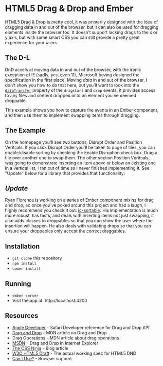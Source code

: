 # HTML5 Drag & Drop and Ember

HTML5 Drag & Drop is pretty cool, it was primarily designed with the idea of
dragging data in and out of the browser, but it can also be used for dragging
elements inside the browser too. It doesn't support locking drags to the x or y
axis, but with some smart CSS you can still provide a pretty great experience
for your users.

## The D-L

DnD accels at moving data in and out of the browser, with the ironic exception
of IE (sadly, yes, even 11), Microsoft having designed the specification in the
first place. Moving _data_ in and out of the browser. I don't show you how to do
that here, but you'll want to look into the
[`dataTransfer`](http://www.w3.org/TR/2011/WD-html5-20110113/dnd.html#the-datatransfer-interface)
property of the `dragstart` and `drop` events, it provides access to any files
and content dropped onto an element you've deemed droppable.

This example shows you how to capture the events in an Ember component, and then
use them to implement swapping items through dragging.

## The Example

On the homepage you'll see two buttons, Disrupt Order and
Position Veritcals. If you click Disrupt Order you'll be taken to page of tiles,
you can enable/disable sorting by checking the Enable Disruption check box. Drag
a tile over another one to swap them. The other section Position Veritcals, was
going to demonstrate inserting an item above or below an existing one in a
vertical list, I ran out of time so I never finished implementing it. See
"Update" below for a library that provides that functionality:

## _Update_

Ryan Florence is working on a series of Ember component mixins for drag and
drop, so once you've poked around this project and had a laugh, I highly
recommend you check it out: [ic-sortable](https://github.com/instructure/ic-sortable).
His implementation is much more robust, has tests, and deals with inserting
items not just swapping, it also adds classes to droppables so that you can show
the user where the insertion will happen. He also deals with validating drops so
that you can ensure your droppables only accept the correct draggables.

## Installation

* `git clone` this repository
* `npm install`
* `bower install`

## Running

* `ember server`
* Visit the app at: http://localhost:4200

## Resources

* [Apple Developer](https://developer.apple.com/library/safari/documentation/AppleApplications/Conceptual/SafariJSProgTopics/Tasks/DragAndDrop.html#//apple_ref/doc/uid/30001233-BAJGJJAH) - Safari Developer reference for Drag and Drop API
* [Drag and Drop](https://developer.mozilla.org/en-US/docs/Web/Guide/HTML/Drag_and_drop) - MDN article on Drag and Drop
* [Drag Operations](https://developer.mozilla.org/en-US/docs/Web/Guide/HTML/Drag_operations) - MDN article about drag operations
* [MSDN](http://msdn.microsoft.com/en-us/library/ie/hh673539.aspx) - Drag and Drop in Internet Explorer
* [The CSS Ninja](http://www.thecssninja.com/talks/dnd_and_friends/) - Blog article
* [W3C HTML5 Draft](http://drafts.htmlwg.org/html/CR/editing.html#dnd) - The actual working spec for HTML5 DND
* [Can I Use?](http://caniuse.com/dragndrop) - Browser support
